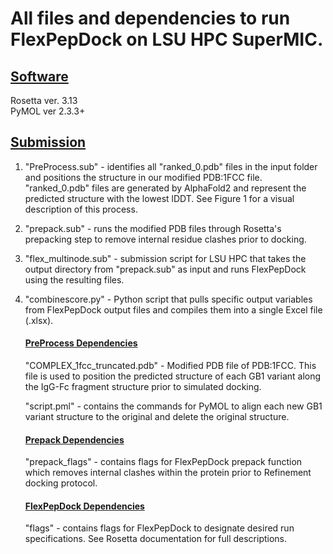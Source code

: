 # All files and dependencies to run FlexPepDock on LSU HPC SuperMIC.

## <ins>Software<ins>

Rosetta ver. 3.13  
PyMOL ver 2.3.3+

## <ins>Submission<ins>
1. "PreProcess.sub" - identifies all "ranked_0.pdb" files in the input folder and positions the structure in our modified PDB:1FCC file. "ranked_0.pdb" files are generated by AlphaFold2 and represent the predicted structure with the lowest lDDT. See Figure 1 for a visual description of this process.  
2. "prepack.sub" - runs the modified PDB files through Rosetta's prepacking step to remove internal residue clashes prior to docking. 
3. "flex_multinode.sub" - submission script for LSU HPC that takes the output directory from "prepack.sub" as input and runs FlexPepDock using the resulting files. 
4. "combinescore.py" - Python script that pulls specific output variables from FlexPepDock output files and compiles them into a single Excel file (.xlsx).

    #### <ins>PreProcess Dependencies<ins>  
   
    "COMPLEX_1fcc_truncated.pdb" - Modified PDB file of PDB:1FCC. This file is used to position the predicted structure of each GB1 variant along the IgG-Fc fragment structure prior to simulated docking. 

    "script.pml" - contains the commands for PyMOL to align each new GB1 variant structure to the original and delete the original structure. 

    #### <ins>Prepack Dependencies<ins>
    
    "prepack_flags" - contains flags for FlexPepDock prepack function which removes internal clashes within the protein prior to Refinement docking protocol.
    
    #### <ins>FlexPepDock Dependencies<ins>

    "flags" - contains flags for FlexPepDock to designate desired run specifications. See Rosetta documentation for full descriptions. 

    


